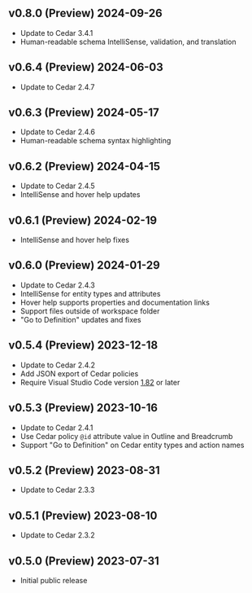 ## v0.8.0 (Preview) 2024-09-26

- Update to Cedar 3.4.1
- Human-readable schema IntelliSense, validation, and translation

## v0.6.4 (Preview) 2024-06-03

- Update to Cedar 2.4.7

## v0.6.3 (Preview) 2024-05-17

- Update to Cedar 2.4.6
- Human-readable schema syntax highlighting

## v0.6.2 (Preview) 2024-04-15

- Update to Cedar 2.4.5
- IntelliSense and hover help updates

## v0.6.1 (Preview) 2024-02-19

- IntelliSense and hover help fixes

## v0.6.0 (Preview) 2024-01-29

- Update to Cedar 2.4.3
- IntelliSense for entity types and attributes
- Hover help supports properties and documentation links
- Support files outside of workspace folder
- "Go to Definition" updates and fixes

## v0.5.4 (Preview) 2023-12-18

- Update to Cedar 2.4.2
- Add JSON export of Cedar policies
- Require Visual Studio Code version [1.82](https://code.visualstudio.com/updates/v1_82) or later

## v0.5.3 (Preview) 2023-10-16

- Update to Cedar 2.4.1
- Use Cedar policy `@id` attribute value in Outline and Breadcrumb
- Support "Go to Definition" on Cedar entity types and action names

## v0.5.2 (Preview) 2023-08-31

- Update to Cedar 2.3.3

## v0.5.1 (Preview) 2023-08-10

- Update to Cedar 2.3.2

## v0.5.0 (Preview) 2023-07-31

- Initial public release

